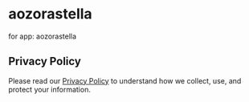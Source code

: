 # aozorastella
for app: aozorastella

## Privacy Policy

Please read our [Privacy Policy](PRIVACY.md) to understand how we collect, use, and protect your information.
